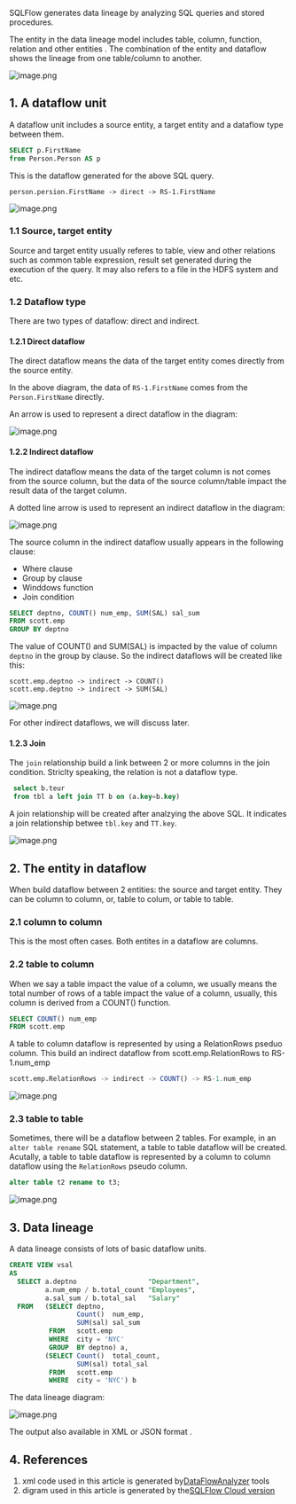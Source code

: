 SQLFlow generates data lineage by analyzing SQL queries and stored procedures.

The entity in the data lineage model includes table, column, function, relation and other entities . The combination of the entity and dataflow shows the lineage from one table/column to another.

![image.png](https://images.gitee.com/uploads/images/2021/0706/171437_139f041e_8136809.png)

## 1. A dataflow unit

A dataflow unit includes a source entity, a target entity and a dataflow type between them.

```sql
SELECT p.FirstName
from Person.Person AS p 
```

This is the dataflow generated for the above SQL query.

```
person.persion.FirstName -> direct -> RS-1.FirstName
```

![image.png](https://images.gitee.com/uploads/images/2021/1204/185152_c18593ce_8136809.png)

### 1.1 Source, target entity

Source and target entity usually referes to table, view and other relations such as common table expression, result set generated during the execution of the query. It may also refers to a file in the HDFS system and etc.

### 1.2 Dataflow type

There are two types of dataflow: direct and indirect.

#### 1.2.1 Direct dataflow

The direct dataflow means the data of the target entity comes directly from the source entity.

In the above diagram, the data of `RS-1.FirstName` comes from the `Person.FirstName` directly.

An arrow is used to represent a direct dataflow in the diagram:

![image.png](https://images.gitee.com/uploads/images/2021/1204/202053_bfe8900f_8136809.png)

#### 1.2.2 Indirect dataflow

The indirect dataflow means the data of the target column is not comes from the source column, but the data of the source column/table impact the result data of the target column.

A dotted line arrow is used to represent an indirect dataflow in the diagram:

![image.png](https://images.gitee.com/uploads/images/2021/1204/202348_3a9d1e71_8136809.png)

The source column in the indirect dataflow usually appears in the following clause:

- Where clause
- Group by clause
- Winddows function
- Join condition

```sql
SELECT deptno, COUNT() num_emp, SUM(SAL) sal_sum
FROM scott.emp
GROUP BY deptno
```

The value of COUNT() and SUM(SAL) is impacted by the value of column `deptno` in the group by clause. So the indirect dataflows will be created like this:

```
scott.emp.deptno -> indirect -> COUNT()
scott.emp.deptno -> indirect -> SUM(SAL)
```

![image.png](https://images.gitee.com/uploads/images/2021/1206/174012_ba0c83f4_8136809.png)

For other indirect dataflows, we will discuss later.

#### 1.2.3 Join

The `join` relationship build a link between 2 or more columns in the join condition. Striclty speaking, the relation is not a dataflow type.

```sql
 select b.teur
 from tbl a left join TT b on (a.key=b.key)
```

A join relationship will be created after analzying the above SQL. It indicates a join relationship betwee `tbl.key` and `TT.key`.

![image.png](https://images.gitee.com/uploads/images/2021/0711/185405_036c2a1a_8136809.png)

## 2. The entity in dataflow

When build dataflow between 2 entities: the source and target entity. They can be column to column, or, table to colum, or table to table.

### 2.1 column to column

This is the most often cases. Both entites in a dataflow are columns.

### 2.2 table to column

When we say a table impact the value of a column, we usually means the total number of rows of a table impact the value of a column, usually, this column is derived from a COUNT() function.

```sql
SELECT COUNT() num_emp
FROM scott.emp
```

A table to column dataflow is represented by using a RelationRows pseduo column. This build an indirect dataflow from scott.emp.RelationRows to RS-1.num_emp

```sql
scott.emp.RelationRows -> indirect -> COUNT() -> RS-1.num_emp
```

![image.png](https://images.gitee.com/uploads/images/2021/1206/174427_2f800ff4_8136809.png)

### 2.3 table to table

Sometimes, there will be a dataflow between 2 tables. For example, in an `alter table rename` SQL statement, a table to table dataflow will be created. Acutally, a table to table dataflow is represented by a column to column dataflow using the `RelationRows` pseudo column.

```sql
alter table t2 rename to t3;
```

![image.png](https://images.gitee.com/uploads/images/2021/1204/231703_d06e3c39_8136809.png)

## 3. Data lineage

A data lineage consists of lots of basic dataflow units.

```sql
CREATE VIEW vsal 
AS 
  SELECT a.deptno                  "Department", 
         a.num_emp / b.total_count "Employees", 
         a.sal_sum / b.total_sal   "Salary" 
  FROM   (SELECT deptno, 
                 Count()  num_emp, 
                 SUM(sal) sal_sum 
          FROM   scott.emp 
          WHERE  city = 'NYC' 
          GROUP  BY deptno) a, 
         (SELECT Count()  total_count, 
                 SUM(sal) total_sal 
          FROM   scott.emp 
          WHERE  city = 'NYC') b 
```

The data lineage diagram:

![image.png](https://images.gitee.com/uploads/images/2021/0711/221337_e8f731a5_8136809.png)

The output also available in XML or JSON format .

## 4. References

1. xml code used in this article is generated by[DataFlowAnalyzer](https://github.com/sqlparser/gsp_demo_java/tree/master/src/main/java/demos/dlineage) tools
2. digram used in this article is generated by the[SQLFlow Cloud version](https://sqlflow.gudusoft.com/)